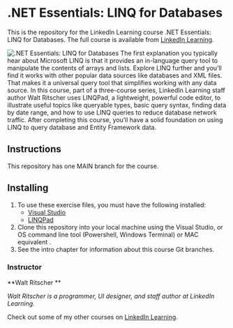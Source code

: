 # .NET Essentials: LINQ for Databases
This is the repository for the LinkedIn Learning course .NET Essentials: LINQ for Databases. The full course is available from [LinkedIn Learning][lil-course-url].

![.NET Essentials: LINQ for Databases][lil-thumbnail-url] 
The first explanation you typically hear about Microsoft LINQ is that it provides an in-language query tool to manipulate the contents of arrays and lists. Explore LINQ further and you’ll find it works with other popular data sources like databases and XML files. That makes it a universal query tool that simplifies working with any data source. In this course, part of a three-course series, LinkedIn Learning staff author Walt Ritscher uses LINQPad, a lightweight, powerful code editor, to illustrate useful topics like queryable types, basic query syntax, finding data by date range, and how to use LINQ queries to reduce database network traffic. After completing this course, you’ll have a solid foundation on using LINQ to query database and Entity Framework data.

## Instructions
This repository has one MAIN branch for the course.

## Installing
1. To use these exercise files, you must have the following installed:
	- [Visual Studio](https://visualstudio.microsoft.com/)
	- [LINQPad](https://www.linqpad.net/) 
2. Clone this repository into your local machine using the Visual Studio, or OS command line tool (Powershell, Windows Terminal) or MAC equivalent .
3. See the intro chapter for information about this course Git branches.

### Instructor

**Walt Ritscher **

_Walt Ritscher is a programmer, UI designer, and staff author at LinkedIn Learning._

Check out some of my other courses on [LinkedIn Learning](https://www.linkedin.com/learning/instructors/walt-ritscher?u=104).

[lil-course-url]: https://www.linkedin.com/learning/dot-net-essentials-linq-for-databases
[lil-thumbnail-url]: https://cdn.lynda.com/course/2858036/2858036-1610558892801-16x9.jpg
